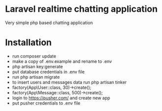 # Laravel realtime chatting application

Very simple php based chatting application

# Installation
* run composer update
* make a copy of .env.example and rename to .env
* php artisan key:generate
* put database credentials in .env file
* run php artisan migrate
* to insert users and messages data run php artisan tinker
* factory(App\User::class, 30)->create();
* factory(App\Message::class, 500)->create();
* login to https://pusher.com/ and create new app
* put pusher credentials to .env file
